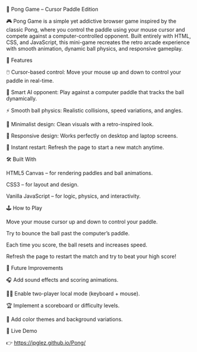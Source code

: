 🏓 Pong Game – Cursor Paddle Edition

🎮 Pong Game is a simple yet addictive browser game inspired by the classic Pong, where you control the paddle using your mouse cursor and compete against a computer-controlled opponent.
Built entirely with HTML, CSS, and JavaScript, this mini-game recreates the retro arcade experience with smooth animation, dynamic ball physics, and responsive gameplay.


🧩 Features

🖱️ Cursor-based control: Move your mouse up and down to control your paddle in real-time.

🤖 Smart AI opponent: Play against a computer paddle that tracks the ball dynamically.

⚡ Smooth ball physics: Realistic collisions, speed variations, and angles.

🎨 Minimalist design: Clean visuals with a retro-inspired look.

📱 Responsive design: Works perfectly on desktop and laptop screens.

🔁 Instant restart: Refresh the page to start a new match anytime.

🛠️ Built With

HTML5 Canvas – for rendering paddles and ball animations.

CSS3 – for layout and design.

Vanilla JavaScript – for logic, physics, and interactivity.

🕹️ How to Play

Move your mouse cursor up and down to control your paddle.

Try to bounce the ball past the computer’s paddle.

Each time you score, the ball resets and increases speed.

Refresh the page to restart the match and try to beat your high score!

🧠 Future Improvements

🎧 Add sound effects and scoring animations.

🧍‍♂️ Enable two-player local mode (keyboard + mouse).

🏆 Implement a scoreboard or difficulty levels.

🌈 Add color themes and background variations.

🚀 Live Demo

👉 https://jpglez.github.io/Pong/
